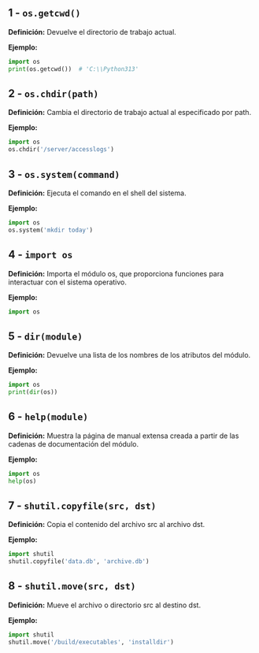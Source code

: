 ## 1 - `os.getcwd()`

**Definición:** Devuelve el directorio de trabajo actual.

**Ejemplo:**

```python
import os
print(os.getcwd())  # 'C:\\Python313'
```

## 2 - `os.chdir(path)`

**Definición:** Cambia el directorio de trabajo actual al especificado por path.

**Ejemplo:**

```python
import os
os.chdir('/server/accesslogs')
```

## 3 - `os.system(command)`

**Definición:** Ejecuta el comando en el shell del sistema.

**Ejemplo:**

```python
import os
os.system('mkdir today')
```

## 4 - `import os`

**Definición:** Importa el módulo os, que proporciona funciones para interactuar con el sistema operativo.

**Ejemplo:**

```python
import os
```

## 5 - `dir(module)`

**Definición:** Devuelve una lista de los nombres de los atributos del módulo.

**Ejemplo:**

```python
import os
print(dir(os))
```

## 6 - `help(module)`

**Definición:** Muestra la página de manual extensa creada a partir de las cadenas de documentación del módulo.

**Ejemplo:**

```python
import os
help(os)
```

## 7 - `shutil.copyfile(src, dst)`

**Definición:** Copia el contenido del archivo src al archivo dst.

**Ejemplo:**

```python
import shutil
shutil.copyfile('data.db', 'archive.db')
```

## 8 - `shutil.move(src, dst)`

**Definición:** Mueve el archivo o directorio src al destino dst.

**Ejemplo:**

```python
import shutil
shutil.move('/build/executables', 'installdir')
```
